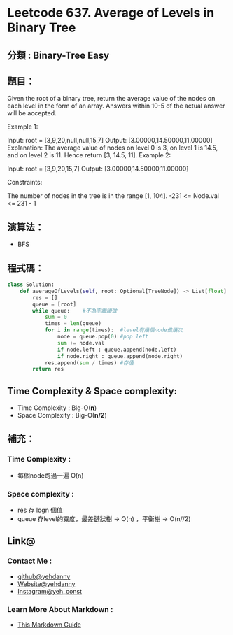 # Leetcode  637. Average of Levels in Binary Tree

## 分類 : Binary-Tree Easy

## 題目：
Given the root of a binary tree, return the average value of the nodes on each level in the form of an array. Answers within 10-5 of the actual answer will be accepted.
 

Example 1:


Input: root = [3,9,20,null,null,15,7]
Output: [3.00000,14.50000,11.00000]
Explanation: The average value of nodes on level 0 is 3, on level 1 is 14.5, and on level 2 is 11.
Hence return [3, 14.5, 11].
Example 2:


Input: root = [3,9,20,15,7]
Output: [3.00000,14.50000,11.00000]
 

Constraints:

The number of nodes in the tree is in the range [1, 104].
-231 <= Node.val <= 231 - 1
## 演算法：
- BFS 

## 程式碼：
```python
class Solution:
    def averageOfLevels(self, root: Optional[TreeNode]) -> List[float]:
        res = []
        queue = [root]
        while queue:    #不為空繼續做
            sum = 0
            times = len(queue)
            for i in range(times):  #level有幾個node做幾次
                node = queue.pop(0) #pop left
                sum += node.val
                if node.left : queue.append(node.left)
                if node.right : queue.append(node.right)
            res.append(sum / times) #存值
        return res
```
## Time Complexity & Space complexity:
- Time Complexity   :   Big-O(__n__)
- Space Complexity   :  Big-O(__n/2__)

## 補充：
### Time Complexity :
- 每個node跑過一遍 O(n)
### Space complexity :
- res 存 logn 個值
- queue 存level的寬度，最差鏈狀樹 -> O(n) ，平衡樹 -> O(n//2) 

## Link@
### Contact Me : 
- [github@yehdanny](https://github.com/yehdanny)
- [Website@yehdanny](https://yehdanny.github.io/mypage/html/index.html)
- [Instagram@yeh_const](https://www.instagram.com/yeh_const?igsh=MTVlNTl2eGVkeWI2MA%3D%3D&utm_source=qr)
### Learn More About Markdown :
- [This Markdown Guide](https://www.markdownguide.org/)
